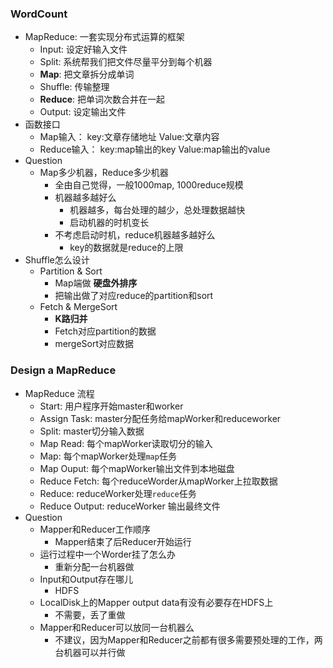 
### WordCount

* MapReduce: 一套实现分布式运算的框架
    - Input: 设定好输入文件
    - Split: 系统帮我们把文件尽量平分到每个机器
    - **Map**: 把文章拆分成单词
    - Shuffle: 传输整理
    - **Reduce**: 把单词次数合并在一起
    - Output: 设定输出文件
* 函数接口
    - Map输入： key:文章存储地址 Value:文章内容
    - Reduce输入： key:map输出的key Value:map输出的value
* Question
    - Map多少机器，Reduce多少机器
        + 全由自己觉得，一般1000map, 1000reduce规模
        + 机器越多越好么
            * 机器越多，每台处理的越少，总处理数据越快
            * 启动机器的时机变长
        + 不考虑启动时机，reduce机器越多越好么
            * key的数据就是reduce的上限
* Shuffle怎么设计
    - Partition & Sort
        + Map端做 **硬盘外排序**
        + 把输出做了对应reduce的partition和sort
    - Fetch & MergeSort
        + **K路归并**
        + Fetch对应partition的数据
        + mergeSort对应数据

### Design a MapReduce

* MapReduce 流程
    - Start: 用户程序开始master和worker
    - Assign Task: master分配任务给mapWorker和reduceworker
    - Split: master切分输入数据
    - Map Read: 每个mapWorker读取切分的输入
    - Map: 每个mapWorker处理`map`任务
    - Map Ouput: 每个mapWorker输出文件到本地磁盘
    - Reduce Fetch: 每个reduceWorder从mapWorker上拉取数据
    - Reduce: reduceWorker处理`reduce`任务
    - Reduce Output: reduceWorker 输出最终文件
* Question
    - Mapper和Reducer工作顺序
        + Mapper结束了后Reducer开始运行
    - 运行过程中一个Worder挂了怎么办
        + 重新分配一台机器做
    - Input和Output存在哪儿
        + HDFS
    - LocalDisk上的Mapper output data有没有必要存在HDFS上
        + 不需要，丢了重做
    - Mapper和Reducer可以放同一台机器么
        + 不建议，因为Mapper和Reducer之前都有很多需要预处理的工作，两台机器可以并行做
